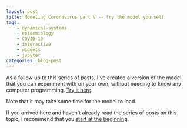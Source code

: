 ```yaml
---
layout: post
title: Modeling Coronavirus part V -- try the model yourself
tags:
    - dynamical-systems
    - epidemiology
    - COVID-19
    - interactive
    - widgets
    - jupyter
categories: blog-post
---
```


As a follow up to this series of posts, I've created a version of the model
that you can experiment with on your own, without needing to know any computer
programming.  [Try it here](https://mybinder.org/v2/gh/ketch/covid-blog-posts/master?filepath=Interactive_SIR_model.ipynb).

Note that it may take some time for the model to load.

If you arrived here and haven't already read the series of posts on this
topic, I recommend that you [start at the beginning](http://www.davidketcheson.info/2020/03/17/SIR_model.html).
